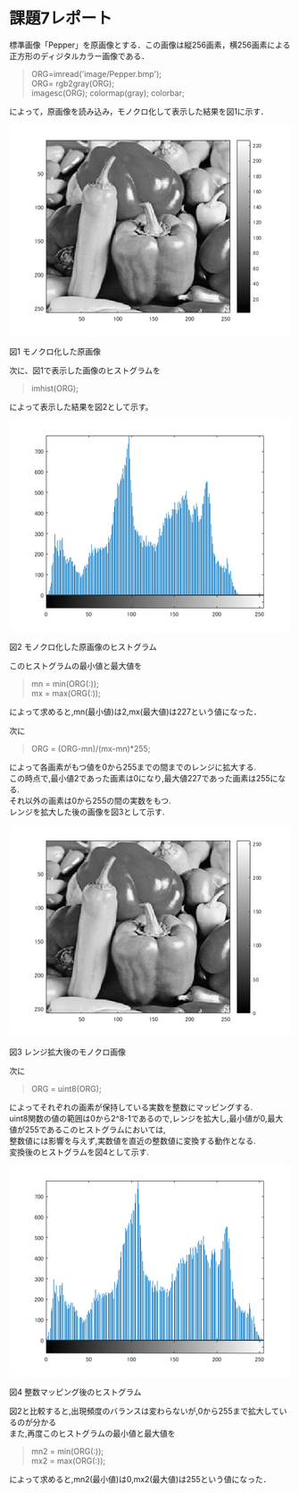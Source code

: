 # 課題7レポート

標準画像「Pepper」を原画像とする．この画像は縦256画素，横256画素による正方形のディジタルカラー画像である．

> ORG=imread('image/Pepper.bmp');  
> ORG= rgb2gray(ORG);  
> imagesc(ORG); colormap(gray); colorbar;

によって，原画像を読み込み，モノクロ化して表示した結果を図1に示す．

![モノクロ化した原画像](https://github.com/Shalter774/lecture_image_processing/blob/master/work07_res/0_mono.png)  

図1 モノクロ化した原画像

次に、図1で表示した画像のヒストグラムを

> imhist(ORG);

によって表示した結果を図2として示す。


![hist](https://github.com/Shalter774/lecture_image_processing/blob/master/work07_res/1_hist.png)

図2 モノクロ化した原画像のヒストグラム

このヒストグラムの最小値と最大値を

> mn = min(ORG(:));   
> mx = max(ORG(:)); 

によって求めると,mn(最小値)は2,mx(最大値)は227という値になった．

次に

> ORG = (ORG-mn)/(mx-mn)*255;

によって各画素がもつ値を0から255までの間までのレンジに拡大する.  
この時点で,最小値2であった画素は0になり,最大値227であった画素は255になる.  
それ以外の画素は0から255の間の実数をもつ.  
レンジを拡大した後の画像を図3として示す.

![hist](https://github.com/Shalter774/lecture_image_processing/blob/master/work07_res/2_mono-ranged.png)

図3 レンジ拡大後のモノクロ画像

次に

> ORG = uint8(ORG);

によってそれぞれの画素が保持している実数を整数にマッピングする.  
uint8関数の値の範囲は0から2^8-1であるので,レンジを拡大し,最小値が0,最大値が255であるこのヒストグラムにおいては,  
整数値には影響を与えず,実数値を直近の整数値に変換する動作となる.  
変換後のヒストグラムを図4として示す.

![hist](https://github.com/Shalter774/lecture_image_processing/blob/master/work07_res/3_hist-ranged.png)

図4 整数マッピング後のヒストグラム

図2と比較すると,出現頻度のバランスは変わらないが,0から255まで拡大しているのが分かる  
また,再度このヒストグラムの最小値と最大値を

> mn2 = min(ORG(:));  
> mx2 = max(ORG(:));

によって求めると,mn2(最小値)は0,mx2(最大値)は255という値になった．

